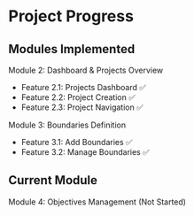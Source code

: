 # Project Progress

## Modules Implemented
Module 2: Dashboard & Projects Overview
- Feature 2.1: Projects Dashboard ✅
- Feature 2.2: Project Creation ✅
- Feature 2.3: Project Navigation ✅

Module 3: Boundaries Definition
- Feature 3.1: Add Boundaries ✅
- Feature 3.2: Manage Boundaries ✅

## Current Module
Module 4: Objectives Management (Not Started)
